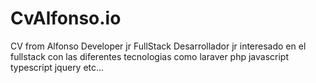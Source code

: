 # CvAlfonso.io
CV from Alfonso Developer jr FullStack
Desarrollador jr interesado en el fullstack con las diferentes tecnologias como laraver php javascript typescript jquery etc...
